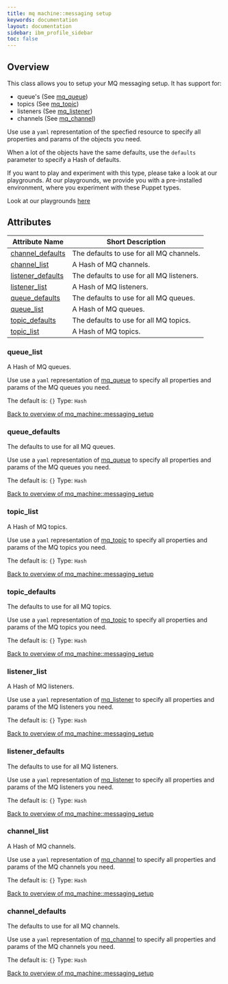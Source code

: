 ```yaml
---
title: mq machine::messaging setup
keywords: documentation
layout: documentation
sidebar: ibm_profile_sidebar
toc: false
---
```

## Overview

This class allows you to setup your MQ messaging setup. It has support for:

- queue's   (See [mq_queue](/docs/mq_config/mq_queue.html))
- topics    (See [mq_topic](/docs/mq_config/mq_topic.html))
- listeners (See [mq_listener](/docs/mq_config/mq_listener.html))
- channels  (See [mq_channel](/docs/mq_config/mq_channel.html))

 Use use a `yaml` representation of the specfied resource to specify all properties and params of the objects you need. 
 
 When a lot of the objects  have the same defaults, use the `defaults` parameter to specify a Hash of defaults.




If you want to play and experiment with this type, please take a look at our playgrounds. At our playgrounds, 
we provide you with a pre-installed environment, where you experiment with these Puppet types.

Look at our playgrounds [here](/playgrounds#mq)

## Attributes



Attribute Name                                                      | Short Description                         |
------------------------------------------------------------------- | ----------------------------------------- |
[channel_defaults](#mq_machine::messaging_setup_channel_defaults)   | The defaults to use for all MQ channels.  |
[channel_list](#mq_machine::messaging_setup_channel_list)           | A Hash of MQ channels.                    |
[listener_defaults](#mq_machine::messaging_setup_listener_defaults) | The defaults to use for all MQ listeners. |
[listener_list](#mq_machine::messaging_setup_listener_list)         | A Hash of MQ listeners.                   |
[queue_defaults](#mq_machine::messaging_setup_queue_defaults)       | The defaults to use for all MQ queues.    |
[queue_list](#mq_machine::messaging_setup_queue_list)               | A Hash of MQ queues.                      |
[topic_defaults](#mq_machine::messaging_setup_topic_defaults)       | The defaults to use for all MQ topics.    |
[topic_list](#mq_machine::messaging_setup_topic_list)               | A Hash of MQ topics.                      |




### queue_list<a name='mq_machine::messaging_setup_queue_list'>

A Hash of MQ queues.

Use use a `yaml` representation of [mq_queue](/docs/mq_config/mq_queue.html) to specify all properties and params of the MQ queues you need. 

The default is: `{}`
Type: `Hash`


[Back to overview of mq_machine::messaging_setup](#attributes)

### queue_defaults<a name='mq_machine::messaging_setup_queue_defaults'>

The defaults to use for all MQ queues.

Use use a `yaml` representation of [mq_queue](/docs/mq_config/mq_queue.html) to specify all properties and params of the MQ queues you need. 

The default is: `{}`
Type: `Hash`


[Back to overview of mq_machine::messaging_setup](#attributes)

### topic_list<a name='mq_machine::messaging_setup_topic_list'>

A Hash of MQ topics.

Use use a `yaml` representation of [mq_topic](/docs/mq_config/mq_topic.html) to specify all properties and params of the MQ topics you need. 

The default is: `{}`
Type: `Hash`


[Back to overview of mq_machine::messaging_setup](#attributes)

### topic_defaults<a name='mq_machine::messaging_setup_topic_defaults'>

The defaults to use for all MQ topics.

Use use a `yaml` representation of [mq_topic](/docs/mq_config/mq_topic.html) to specify all properties and params of the MQ topics you need. 

The default is: `{}`
Type: `Hash`


[Back to overview of mq_machine::messaging_setup](#attributes)

### listener_list<a name='mq_machine::messaging_setup_listener_list'>

A Hash of MQ listeners.

Use use a `yaml` representation of [mq_listener](/docs/mq_config/mq_listener.html) to specify all properties and params of the MQ listeners you need. 

The default is: `{}`
Type: `Hash`


[Back to overview of mq_machine::messaging_setup](#attributes)

### listener_defaults<a name='mq_machine::messaging_setup_listener_defaults'>

The defaults to use for all MQ listeners.

Use use a `yaml` representation of [mq_listener](/docs/mq_config/mq_listener.html) to specify all properties and params of the MQ listeners you need. 

The default is: `{}`
Type: `Hash`


[Back to overview of mq_machine::messaging_setup](#attributes)

### channel_list<a name='mq_machine::messaging_setup_channel_list'>

A Hash of MQ channels.

Use use a `yaml` representation of [mq_channel](/docs/mq_config/mq_channel.html) to specify all properties and params of the MQ channels you need. 

The default is: `{}`
Type: `Hash`


[Back to overview of mq_machine::messaging_setup](#attributes)

### channel_defaults<a name='mq_machine::messaging_setup_channel_defaults'>

The defaults to use for all MQ channels.

Use use a `yaml` representation of [mq_channel](/docs/mq_config/mq_channel.html) to specify all properties and params of the MQ channels you need. 

The default is: `{}`
Type: `Hash`


[Back to overview of mq_machine::messaging_setup](#attributes)
